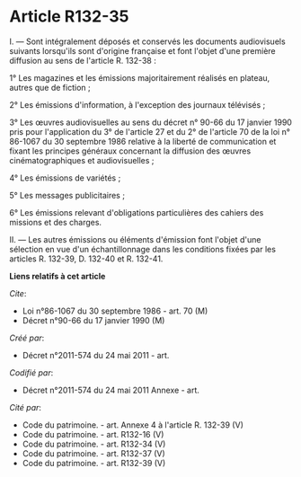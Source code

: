 # Article R132-35

I. ― Sont intégralement déposés et conservés les documents audiovisuels suivants lorsqu'ils sont d'origine française et font
l'objet d'une première diffusion au sens de l'article R. 132-38 :

1° Les magazines et les émissions majoritairement réalisés en plateau, autres que de fiction ;

2° Les émissions d'information, à l'exception des journaux télévisés ;

3° Les œuvres audiovisuelles au sens du décret n° 90-66 du 17 janvier 1990 pris pour l'application du 3° de l'article 27 et
du 2° de l'article 70 de la loi n° 86-1067 du 30 septembre 1986 relative à la liberté de communication et fixant les
principes généraux concernant la diffusion des œuvres cinématographiques et audiovisuelles ;

4° Les émissions de variétés ;

5° Les messages publicitaires ;

6° Les émissions relevant d'obligations particulières des cahiers des missions et des charges.

II. ― Les autres émissions ou éléments d'émission font l'objet d'une sélection en vue d'un échantillonnage dans les
conditions fixées par les articles R. 132-39, D. 132-40 et R. 132-41.

**Liens relatifs à cet article**

_Cite_:

  - Loi n°86-1067 du 30 septembre 1986 - art. 70 (M)
  - Décret n°90-66 du 17 janvier 1990 (M)

_Créé par_:

  - Décret n°2011-574 du 24 mai 2011  - art.

_Codifié par_:

  - Décret n°2011-574 du 24 mai 2011 Annexe - art.

_Cité par_:

  - Code du patrimoine. - art. Annexe 4 à l'article R. 132-39 (V)
  - Code du patrimoine. - art. R132-16 (V)
  - Code du patrimoine. - art. R132-34 (V)
  - Code du patrimoine. - art. R132-37 (V)
  - Code du patrimoine. - art. R132-39 (V)
